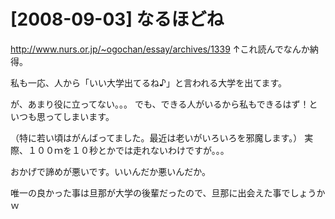 # [2008-09-03] なるほどね


http://www.nurs.or.jp/~ogochan/essay/archives/1339
↑これ読んでなんか納得。

私も一応、人から「いい大学出てるね♪」と言われる大学を出てます。

が、あまり役に立ってない。。。
でも、できる人がいるから私もできるはず！といつも思ってしまいます。

（特に若い頃はがんばってました。最近は老いがいろいろを邪魔します。）
実際、１００ｍを１０秒とかでは走れないわけですが。。。

おかげで諦めが悪いです。いいんだか悪いんだか。

唯一の良かった事は旦那が大学の後輩だったので、旦那に出会えた事でしょうかｗ

